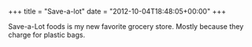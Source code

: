 +++
title = "Save-a-lot"
date = "2012-10-04T18:48:05+00:00"
+++

Save-a-Lot foods is my new favorite grocery store. Mostly because they charge for plastic bags.
			